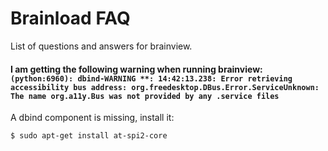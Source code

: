 # Brainload FAQ

List of questions and answers for brainview.

#### I am getting the following warning when running brainview: `(python:6960): dbind-WARNING **: 14:42:13.238: Error retrieving accessibility bus address: org.freedesktop.DBus.Error.ServiceUnknown: The name org.a11y.Bus was not provided by any .service files`

A dbind component is missing, install it:

```console
$ sudo apt-get install at-spi2-core
```

